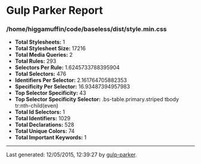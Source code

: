 # Gulp Parker Report


### /home/higgamuffin/code/baseless/dist/style.min.css

- **Total Stylesheets:** 1
- **Total Stylesheet Size:** 17216
- **Total Media Queries:** 2
- **Total Rules:** 293
- **Selectors Per Rule:** 1.6245733788395904
- **Total Selectors:** 476
- **Identifiers Per Selector:** 2.161764705882353
- **Specificity Per Selector:** 16.93487394957983
- **Top Selector Specificity:** 43
- **Top Selector Specificity Selector:** .bs-table.primary.striped tbody tr:nth-child(even)
- **Total Id Selectors:** 1
- **Total Identifiers:** 1029
- **Total Declarations:** 528
- **Total Unique Colors:** 74
- **Total Important Keywords:** 1

* * *

Last generated: 12/05/2015, 12:39:27 by [gulp-parker](https://github.com/PavelDemyanenko/gulp-parker).

